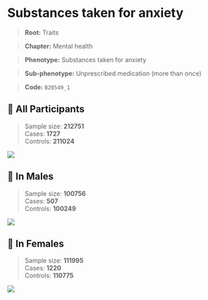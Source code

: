 # Substances taken for anxiety
> **Root:** Traits  

> **Chapter:** Mental health  

> **Phenotype:** Substances taken for anxiety  

> **Sub-phenotype:** Unprescribed medication (more than once)  

> **Code:** `B20549_1`

## 🧪 All Participants  
> Sample size: **212751**  
> Cases: **1727**  
> Controls: **211024**
<img src="/Traits/Figures/ALL/B20549_1.png"/>
<CsvTable src="/Traits/Data/ALL/LG_B20549_1.csv" label="🔍 View full results" />

## 👨 In Males  
> Sample size: **100756**  
> Cases: **507**  
> Controls: **100249**
<img src="/Traits/Figures/Male/B20549_1.png"/>
<CsvTable src="/Traits/Data/Male/LG_B20549_1.csv" label="🔍 View full results" />

## 👩 In Females  
> Sample size: **111995**  
> Cases: **1220**  
> Controls: **110775**
<img src="/Traits/Figures/Female/B20549_1.png"/>
<CsvTable src="/Traits/Data/Female/LG_B20549_1.csv" label="🔍 View full results" />
